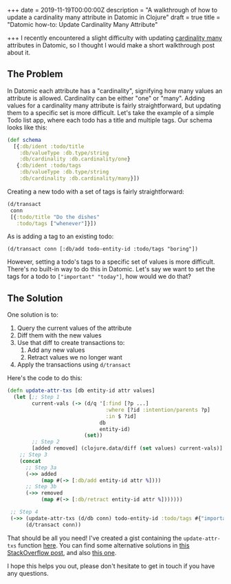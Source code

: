 +++
date = 2019-11-19T00:00:00Z
description = "A walkthrough of how to update a cardinality many attribute in Datomic in Clojure"
draft = true
title = "Datomic how-to: Update Cardinality Many Attribute"

+++
I recently encountered a slight difficulty with updating [cardinality many](https://docs.datomic.com/on-prem/schema.html#cardinality "Datomic cardinality documentation") attributes in Datomic, so I thought I would make a short walkthrough post about it.

## The Problem

In Datomic each attribute has a "cardinality", signifying how many values an attribute is allowed. Cardinality can be either "one" or "many". Adding values for a cardinality many attribute is fairly straightforward, but updating them to a specific set is more difficult. Let's take the example of a simple Todo list app, where each todo has a title and multiple tags. Our schema looks like this:

```clojure
(def schema
  [{:db/ident :todo/title
    :db/valueType :db.type/string
    :db/cardinality :db.cardinality/one}
   {:db/ident :todo/tags
    :db/valueType :db.type/string
    :db/cardinality :db.cardinality/many}])
```

Creating a new todo with a set of tags is fairly straightforward:

```clojure
(d/transact
 conn
 [{:todo/title "Do the dishes"
   :todo/tags ["whenever"]}])
```

As is adding a tag to an existing todo:

    (d/transact conn [:db/add todo-entity-id :todo/tags "boring"])

However, setting a todo's tags to a specific set of values is more difficult. There's no built-in way to do this in Datomic. Let's say we want to set the tags for a todo to `["important" "today"]`, how would we do that?

## The Solution

One solution is to:

1. Query the current values of the attribute
2. Diff them with the new values
3. Use that diff to create transactions to:
   1. Add any new values
   2. Retract values we no longer want
4. Apply the transactions using `d/transact`

Here's the code to do this:

```clojure
(defn update-attr-txs [db entity-id attr values]
  (let [;; Step 1
        current-vals (-> (d/q '[:find [?p ...]
                                :where [?id :intention/parents ?p]
                                :in $ ?id]
                              db
                              entity-id)
                         (set))
        ;; Step 2
        [added removed] (clojure.data/diff (set values) current-vals)]
    ;; Step 3
    (concat 
      ;; Step 3a
      (->> added 
           (map #(-> [:db/add entity-id attr %])))
      ;; Step 3b
      (->> removed
           (map #(-> [:db/retract entity-id attr %]))))))

 ;; Step 4
 (->> (update-attr-txs (d/db conn) todo-entity-id :todo/tags #{"important" "today"})
      (d/transact conn))
```

That should be all you need! I've created a gist containing the `update-attr-txs` function [here](https://gist.github.com/DaveWM/66bced07550aaf295a3f40dbf263f171 "gist"). You can find some alternative solutions in [this StackOverflow post](https://stackoverflow.com/questions/39432061/updating-value-with-cardinality-many "Related StackOverflow post"), and also [this one](https://stackoverflow.com/questions/42112557/datomic-schema-for-a-to-many-relationship-with-a-reset-operation "another StackOverflow post").

I hope this helps you out, please don't hesitate to get in touch if you have any questions.